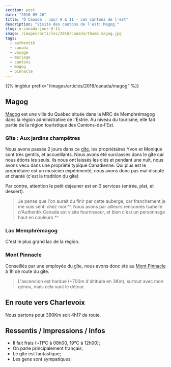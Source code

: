 ```yaml
---
section: post
date: "2016-09-26"
title: "Ô Canada : Jour 9 & 11 - Les cantons de l'est"
description: "Visite des cantons de l'est: Magog."
slug: o-canada-jour-9-11
image: /images/articles/2016/canada/thumb.magog.jpg
tags:
  - authentik
  - canada
  - voyage
  - mariage
  - cantons
  - magog
  - pinnacle
---
```


{{% imgblur prefix="/images/articles/2016/canada/magog" %}}

## Magog

[Magog](https://fr.wikipedia.org/wiki/Magog) est une ville du Québec située dans la MRC de Memphrémagog dans la région administrative de l'Estrie. Au niveau du tourisme, elle fait partie de la région touristique des Cantons-de-l'Est.

### Gîte : Aux jardins champêtres

Nous avons passés 2 jours dans ce [gîte](http://auxjardinschampetres.com), les propriétaires Yvon et Monique sont très gentils, et accueillants. Nous avons été surclassés dans le gîte car nous étions les seuls. Ils nous ont laissés les clés et pendant une nuit, nous avons vécu dans une propriété typique Canadienne.
Qui plus est le propriétaire est un musicien expérimenté, nous avons donc pas mal discuté et chanté (c'est la tradition du gîte)

Par contre, attention le petit déjeuner est en 3 services (entrée, plat, et dessert).

> Je pense que l'on aurait du finir par cette auberge, car franchement je me suis senti chez moi ^^. Nous avons par ailleurs renconrés Isabelle d'Authentik Canada est visite fournisseur, et bien c'est un personnage haut en couleurs ^^

### Lac Memphrémagog

C'est le plus grand lac de la région.

### Mont Pinnacle

Conseillés par une employée du gîte, nous avons donc été au [Mont Pinnacle](http://decouvertenature.qc.ca/fr/activites/mont_pinacle) à 1h de route du gîte.

> L'ascencion est hardue (+700m d'altitude en 3Km), surtout avec mon genou, mais cela vaut le détour.

## En route vers Charlevoix

Nous partons pour 390Km soit 4h17 de route.

## Ressentis / Impressions / Infos

  * Il fait frais (~11°C à 08h00, 19°C à 12h00);
  * On parle principalement français;
  * Le gîte est fantastique;
  * Les gens sont sympatiques;
